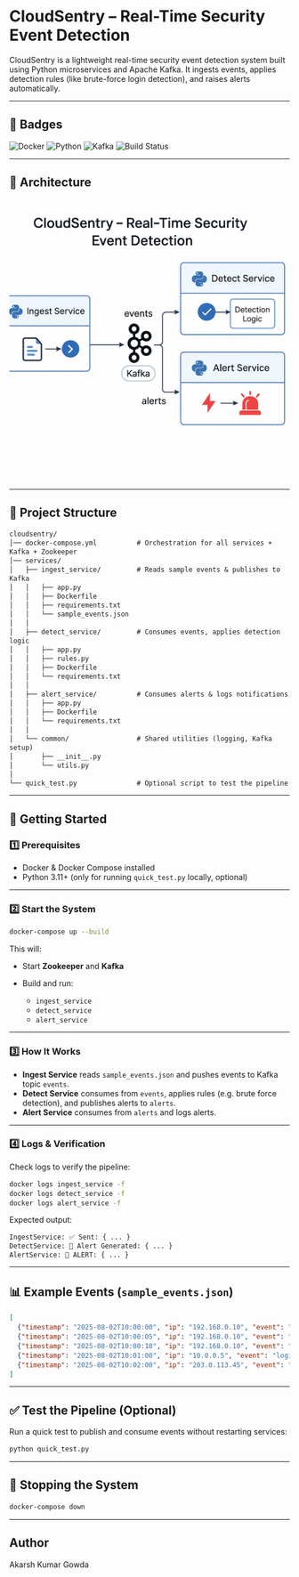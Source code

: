 # **CloudSentry – Real-Time Security Event Detection**

CloudSentry is a lightweight real-time security event detection system built using Python microservices and Apache Kafka.
It ingests events, applies detection rules (like brute-force login detection), and raises alerts automatically.

---

## **📌 Badges**

![Docker](https://img.shields.io/badge/Docker-Ready-blue?logo=docker)
![Python](https://img.shields.io/badge/Python-3.11+-blue?logo=python)
![Kafka](https://img.shields.io/badge/Kafka-3.5-black?logo=apachekafka)
![Build Status](https://img.shields.io/badge/Build-Passing-brightgreen)


---

## **📌 Architecture**

![Architecture Diagram](image_2025-08-03_001232611.png)

---

## **📂 Project Structure**

```
cloudsentry/
│── docker-compose.yml          # Orchestration for all services + Kafka + Zookeeper
│── services/
│   ├── ingest_service/         # Reads sample events & publishes to Kafka
│   │   ├── app.py
│   │   ├── Dockerfile
│   │   ├── requirements.txt
│   │   └── sample_events.json
│   │
│   ├── detect_service/         # Consumes events, applies detection logic
│   │   ├── app.py
│   │   ├── rules.py
│   │   ├── Dockerfile
│   │   └── requirements.txt
│   │
│   ├── alert_service/          # Consumes alerts & logs notifications
│   │   ├── app.py
│   │   ├── Dockerfile
│   │   └── requirements.txt
│   │
│   └── common/                 # Shared utilities (logging, Kafka setup)
│       ├── __init__.py
│       └── utils.py
│
└── quick_test.py               # Optional script to test the pipeline
```

---

## **🚀 Getting Started**

### **1️⃣ Prerequisites**

* Docker & Docker Compose installed
* Python 3.11+ (only for running `quick_test.py` locally, optional)

---

### **2️⃣ Start the System**

```bash
docker-compose up --build
```

This will:

* Start **Zookeeper** and **Kafka**
* Build and run:

  * `ingest_service`
  * `detect_service`
  * `alert_service`

---

### **3️⃣ How It Works**

* **Ingest Service** reads `sample_events.json` and pushes events to Kafka topic `events`.
* **Detect Service** consumes from `events`, applies rules (e.g. brute force detection), and publishes alerts to `alerts`.
* **Alert Service** consumes from `alerts` and logs alerts.

---

### **4️⃣ Logs & Verification**

Check logs to verify the pipeline:

```bash
docker logs ingest_service -f
docker logs detect_service -f
docker logs alert_service -f
```

Expected output:

```
IngestService: ✅ Sent: { ... }
DetectService: 🚨 Alert Generated: { ... }
AlertService: 🚨 ALERT: { ... }
```

---

## **📊 Example Events (`sample_events.json`)**

```json
[
  {"timestamp": "2025-08-02T10:00:00", "ip": "192.168.0.10", "event": "failed_login"},
  {"timestamp": "2025-08-02T10:00:05", "ip": "192.168.0.10", "event": "failed_login"},
  {"timestamp": "2025-08-02T10:00:10", "ip": "192.168.0.10", "event": "failed_login"},
  {"timestamp": "2025-08-02T10:01:00", "ip": "10.0.0.5", "event": "login_success"},
  {"timestamp": "2025-08-02T10:02:00", "ip": "203.0.113.45", "event": "suspicious_activity"}
]
```

---

## **✅ Test the Pipeline (Optional)**

Run a quick test to publish and consume events without restarting services:

```bash
python quick_test.py
```

---

## **🛑 Stopping the System**

```bash
docker-compose down
```

---


## **Author**
Akarsh Kumar Gowda
